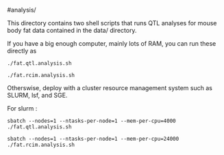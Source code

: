 #analysis/

This directory contains two shell scripts that runs QTL analyses for mouse body fat data contained in the data/ directory.

If you have a big enough computer, mainly lots of RAM, you can run these directly as

```
./fat.qtl.analysis.sh

./fat.rcim.analysis.sh
```

Otherswise, deploy with a cluster resource management system such as SLURM, lsf, and SGE.

For slurm :

```
sbatch --nodes=1 --ntasks-per-node=1 --mem-per-cpu=4000 ./fat.qtl.analysis.sh

sbatch --nodes=1 --ntasks-per-node=1 --mem-per-cpu=24000 ./fat.rcim.analysis.sh
```

